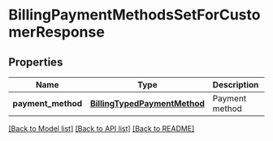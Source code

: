 # BillingPaymentMethodsSetForCustomerResponse

## Properties
Name | Type | Description | Notes
------------ | ------------- | ------------- | -------------
**payment_method** | [**BillingTypedPaymentMethod**](BillingTypedPaymentMethod.md) | Payment method | [optional] 

[[Back to Model list]](../README.md#documentation-for-models) [[Back to API list]](../README.md#documentation-for-api-endpoints) [[Back to README]](../README.md)


